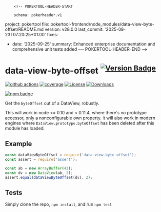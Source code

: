         <!-- POKERTOOL-HEADER-START
        ---
        schema: pokerheader.v1
project: pokertool
file: pokertool-frontend/node_modules/data-view-byte-offset/README.md
version: v28.0.0
last_commit: '2025-09-23T07:20:25+01:00'
fixes:
- date: '2025-09-25'
  summary: Enhanced enterprise documentation and comprehensive unit tests added
        ---
        POKERTOOL-HEADER-END -->
# data-view-byte-offset <sup>[![Version Badge][npm-version-svg]][package-url]</sup>

[![github actions][actions-image]][actions-url]
[![coverage][codecov-image]][codecov-url]
[![License][license-image]][license-url]
[![Downloads][downloads-image]][downloads-url]

[![npm badge][npm-badge-png]][package-url]

Get the `byteOffset` out of a DataView, robustly.

This will work in node <= 0.10 and < 0.11.4, where there's no prototype accessor, only a nonconfigurable own property.
It will also work in modern engines where `DataView.prototype.byteOffset` has been deleted after this module has loaded.

## Example

```js
const dataViewByteOffset = require('data-view-byte-offset');
const assert = require('assert');

const ab = new ArrayBuffer(42);
const dv = new DataView(ab, 2);
assert.equal(dataViewByteOffset(dv), 2);
```

## Tests
Simply clone the repo, `npm install`, and run `npm test`

[package-url]: https://npmjs.org/package/data-view-byte-offset
[npm-version-svg]: https://versionbadg.es/inspect-js/data-view-byte-offset.svg
[deps-svg]: https://david-dm.org/inspect-js/data-view-byte-offset.svg
[deps-url]: https://david-dm.org/inspect-js/data-view-byte-offset
[dev-deps-svg]: https://david-dm.org/inspect-js/data-view-byte-offset/dev-status.svg
[dev-deps-url]: https://david-dm.org/inspect-js/data-view-byte-offset#info=devDependencies
[npm-badge-png]: https://nodei.co/npm/data-view-byte-offset.png?downloads=true&stars=true
[license-image]: https://img.shields.io/npm/l/data-view-byte-offset.svg
[license-url]: LICENSE
[downloads-image]: https://img.shields.io/npm/dm/data-view-byte-offset.svg
[downloads-url]: https://npm-stat.com/charts.html?package=data-view-byte-offset
[codecov-image]: https://codecov.io/gh/inspect-js/data-view-byte-offset/branch/main/graphs/badge.svg
[codecov-url]: https://app.codecov.io/gh/inspect-js/data-view-byte-offset/
[actions-image]: https://img.shields.io/endpoint?url=https://github-actions-badge-u3jn4tfpocch.runkit.sh/inspect-js/data-view-byte-offset
[actions-url]: https://github.com/inspect-js/data-view-byte-offset/actions
